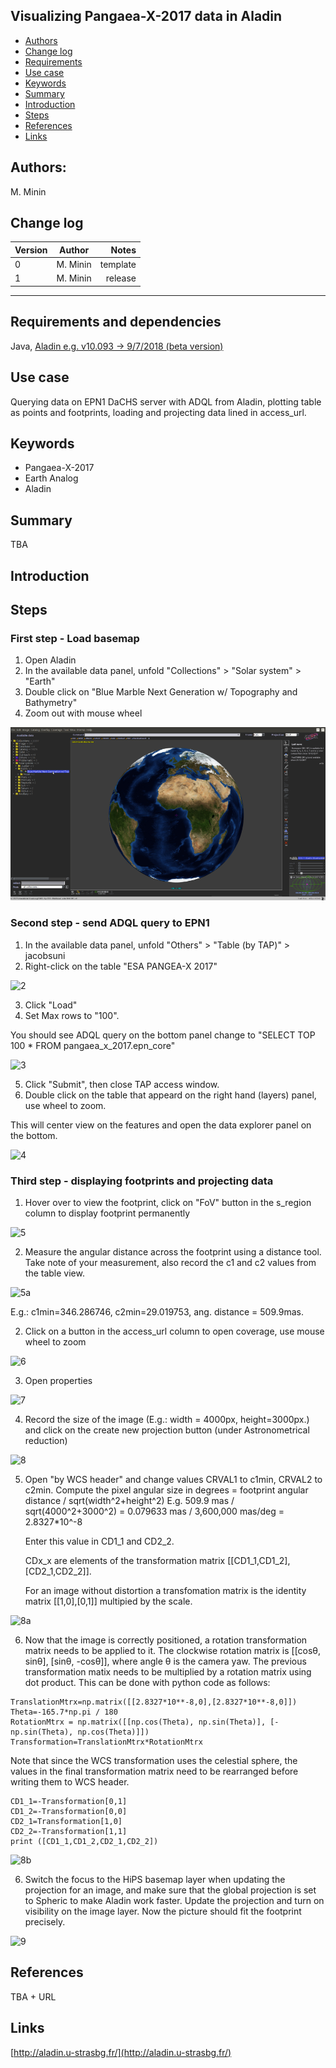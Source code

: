 ## Visualizing Pangaea-X-2017 data in Aladin

* [Authors](#authors)
* [Change log](#change-log)
* [Requirements](#requirements-and-dependencies)
* [Use case](#use-case)
* [Keywords](#keywords)
* [Summary](#summary)
* [Introduction](#introduction)
* [Steps](#steps)
* [References](#references)
* [Links](#links)

## Authors:

M. Minin

## Change log

| Version       | Author        | Notes     |
| ------------- |:-------------:| -----:    |
| 0             | M. Minin      | template  |
| 1             | M. Minin      | release   |

* * *

## Requirements and dependencies
 Java, [Aladin e.g. v10.093 → 9/7/2018 (beta version)](http://aladin.u-strasbg.fr/java/nph-aladin.pl?frame=downloading)

## Use case
Querying data on EPN1 DaCHS server with ADQL from Aladin, plotting table as points and footprints, loading and projecting data lined in access_url.

## Keywords
* Pangaea-X-2017
* Earth Analog 
* Aladin

## Summary
TBA

## Introduction

## Steps

### First step - Load basemap
1. Open Aladin
2. In the available data panel, unfold "Collections" > "Solar system" > "Earth" 
3. Double click on "Blue Marble Next Generation w/ Topography and Bathymetry"
4. Zoom out with mouse wheel

![1](https://github.com/epn-vespa/tutorials/blob/master/surfaces/Aladin-Earth-Analog/img/1_Aladin_Earth_Analog_small.png)

### Second step - send ADQL query to EPN1
1. In the available data panel, unfold "Others" > "Table (by TAP)" > jacobsuni
2. Right-click on the table "ESA PANGEA-X 2017"

  ![2](https://raw.githubusercontent.com/epn-vespa/tutorials/master/Aladin-Earth-Analog/img/B-2_Aladin_Earth_Analog_small.png)
  
3. Click "Load" 
4. Set Max rows to "100".

  You should see ADQL query on the bottom panel change to "SELECT TOP 100 * FROM pangaea_x_2017.epn_core"
  
  ![3](https://raw.githubusercontent.com/epn-vespa/tutorials/master/Aladin-Earth-Analog/img/B-3_Aladin_Earth_Analog.png)
  
5. Click "Submit", then close TAP access window.
6. Double click on the table that appeard on the right hand (layers) panel, use wheel to zoom.

  This will center view on the features and open the data explorer panel on the bottom.
  
  ![4](https://raw.githubusercontent.com/epn-vespa/tutorials/master/Aladin-Earth-Analog/img/B-4_Aladin_Earth_Analog_small.png)

### Third step - displaying footprints and projecting data

1. Hover over to view the footprint, click on "FoV" button in the s_region column to display footprint permanently

  ![5](https://raw.githubusercontent.com/epn-vespa/tutorials/master/Aladin-Earth-Analog/img/B-5_Aladin_Earth_Analog_small.png)
  
2. Measure the angular distance across the footprint using a distance tool. Take note of your measurement, also record the c1 and c2 values from the table view.

  ![5a](https://raw.githubusercontent.com/epn-vespa/tutorials/master/Aladin-Earth-Analog/img/B-5a_Aladin_Earth_Analog.png)
  
  E.g.: c1min=346.286746, c2min=29.019753, ang. distance = 509.9mas.
  
2. Click on a button in the access_url column to open coverage, use mouse wheel to zoom

  ![6](https://raw.githubusercontent.com/epn-vespa/tutorials/master/Aladin-Earth-Analog/img/6_Aladin_Earth_Analog_small.png)
  
3. Open properties

  ![7](https://raw.githubusercontent.com/epn-vespa/tutorials/master/Aladin-Earth-Analog/img/7_Aladin_Earth_Analog.png)
  

4. Record the size of the image (E.g.: width = 4000px, height=3000px.) and click on the create new projection button (under Astronometrical reduction)

  ![8](https://raw.githubusercontent.com/epn-vespa/tutorials/master/Aladin-Earth-Analog/img/8_Aladin_Earth_Analog.png)
  
5. Open "by WCS header" and change values CRVAL1 to c1min, CRVAL2 to c2min.
   Compute the pixel angular size in degrees = footprint angular distance / sqrt(width^2+height^2)
   E.g. 509.9 mas / sqrt(4000^2+3000^2) = 0.079633 mas / 3,600,000 mas/deg = 2.8327*10^-8
   
   Enter this value in CD1_1 and CD2_2. 

   CDx_x are elements of the transformation matrix [[CD1_1,CD1_2],[CD2_1,CD2_2]]. 
  
   For an image without distortion a transfomation matrix is the identity matrix [[1,0],[0,1]] multipied by the scale. 
   
  ![8a](https://raw.githubusercontent.com/epn-vespa/tutorials/master/Aladin-Earth-Analog/img/B-8a_Aladin_Earth_Analog_small.png)
   
6. Now that the image is correctly positioned, a rotation transformation matrix needs to be applied to it.
   The clockwise rotation matrix is [[cosθ, sinθ], [sinθ, -cosθ]], where angle θ is the camera yaw.
   The previous transformation matix needs to be multiplied by a rotation matrix using dot product.
   This can be done with python code as follows:
```
TranslationMtrx=np.matrix([[2.8327*10**-8,0],[2.8327*10**-8,0]])
Theta=-165.7*np.pi / 180
RotationMtrx = np.matrix([[np.cos(Theta), np.sin(Theta)], [-np.sin(Theta), np.cos(Theta)]])
Transformation=TranslationMtrx*RotationMtrx
```
Note that since the WCS transformation uses the celestial sphere, the values in the final transformation matrix need to be rearranged before writing them to WCS header.
```
CD1_1=-Transformation[0,1]
CD1_2=-Transformation[0,0]
CD2_1=Transformation[1,0]
CD2_2=-Transformation[1,1]
print ([CD1_1,CD1_2,CD2_1,CD2_2])
```

  ![8b](https://raw.githubusercontent.com/epn-vespa/tutorials/master/Aladin-Earth-Analog/img/B-8b_Aladin_Earth_Analog.png)

6. Switch the focus to the HiPS basemap layer when updating the projection for an image, and make sure that the global projection is set to Spheric to make Aladin work faster. Update the projection and turn on visibility on the image layer.
Now the picture should fit the footprint precisely.

  ![9](https://raw.githubusercontent.com/epn-vespa/tutorials/master/Aladin-Earth-Analog/img/B-9_Aladin_Earth_Analog_small.png)

## References

TBA + URL


## Links
[http://aladin.u-strasbg.fr/](http://aladin.u-strasbg.fr/)
